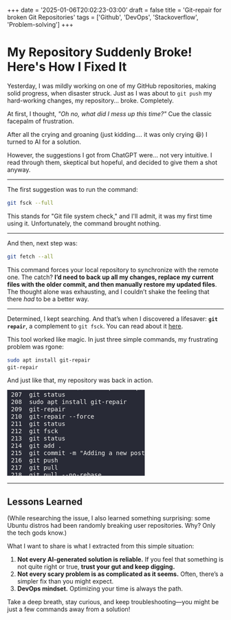 +++
date = '2025-01-06T20:02:23-03:00'
draft = false
title = 'Git-repair for broken Git Repositories'
tags = ['Github', 'DevOps', 'Stackoverflow', 'Problem-solving']
+++

# My Repository Suddenly Broke! Here's How I Fixed It  

Yesterday, I was mildly working on one of my GitHub repositories, making solid progress, when disaster struck. Just as I was about to `git push` my hard-working changes, my repository… broke. Completely.  

At first, I thought, *"Oh no, what did I mess up this time?"* Cue the classic facepalm of frustration.  

After all the crying and groaning (just kidding.... it was only crying 😆) I turned to AI for a solution. 

However, the suggestions I got from ChatGPT were... not very intuitive. I read through them, skeptical but hopeful, and decided to give them a shot anyway.  

---

The first suggestion was to run the command:  
```bash  
git fsck --full  
```  
This stands for "Git file system check," and I'll admit, it was my first time using it. Unfortunately, the command brought nothing.  

---

And then, next step was:  
```bash  
git fetch --all  
```  
This command forces your local repository to synchronize with the remote one. The catch? **I’d need to back up all my changes, replace my current files with the older commit, and then manually restore my updated files**. The thought alone was exhausting, and I couldn’t shake the feeling that there *had* to be a better way.  

---

Determined, I kept searching. And that’s when I discovered a lifesaver: **`git repair`**, a complement to `git fsck`.  You can read about it [here](https://git-repair.branchable.com).

This tool worked like magic. In just three simple commands, my frustrating problem was rgone:  
```bash  
sudo apt install git-repair  
git-repair  
```  
And just like that, my repository was back in action.  

![git-repair usage](/images/git_repair.png)  

---

## Lessons Learned  

(While researching the issue, I also learned something surprising: some Ubuntu distros had been randomly breaking user repositories. Why? Only the tech gods know.)  

What I want to share is what I extracted from this simple situation:
1. **Not every AI-generated solution is reliable.** If you feel that something is not quite right or true, **trust your gut and keep digging.** 
2. **Not every scary problem is as complicated as it seems.** Often, there’s a simpler fix than you might expect.  
3. **DevOps mindset.** Optimizing your time is always the path.  

Take a deep breath, stay curious, and keep troubleshooting—you might be just a few commands away from a solution!  
